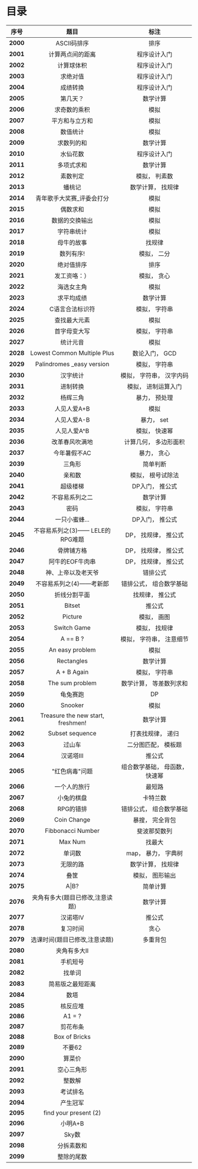 # 目录

| 序号 | 题目 | 标注 |
| :-: | :-: | :-: |
| **2000** | ASCII码排序 | 排序 |
| **2001** | 计算两点间的距离 | 程序设计入门 |
| **2002** | 计算球体积 | 程序设计入门 |
| **2003** | 求绝对值 | 程序设计入门 |
| **2004** | 成绩转换 | 程序设计入门 |
| **2005** | 第几天？ | 数学计算 |
| **2006** | 求奇数的乘积 | 模拟 |
| **2007** | 平方和与立方和 | 模拟 |
| **2008** | 数值统计 | 模拟 |
| **2009** | 求数列的和 | 数学计算 |
| **2010** | 水仙花数 | 程序设计入门 |
| **2011** | 多项式求和 | 数学计算 |
| **2012** | 素数判定 | 模拟， 判素数 |
| **2013** | 蟠桃记 | 数学计算， 找规律 |
| **2014** | 青年歌手大奖赛_评委会打分 | 模拟 |
| **2015** | 偶数求和 | 模拟 |
| **2016** | 数据的交换输出 | 模拟 |
| **2017** | 字符串统计 | 模拟 |
| **2018** | 母牛的故事 | 找规律 |
| **2019** | 数列有序! | 模拟， 二分 |
| **2020** | 绝对值排序 | 排序 |
| **2021** | 发工资咯：） | 模拟， 贪心 |
| **2022** | 海选女主角 | 模拟 |
| **2023** | 求平均成绩 | 数学计算 |
| **2024** | C语言合法标识符 | 模拟， 字符串 |
| **2025** | 查找最大元素 | 模拟 |
| **2026** | 首字母变大写 | 模拟， 字符串 |
| **2027** | 统计元音 | 模拟 |
| **2028** | Lowest Common Multiple Plus | 数论入门， GCD |
| **2029** | Palindromes \_easy version | 模拟， 字符串 |
| **2030** | 汉字统计 | 模拟， 字符串， 汉字内码 |
| **2031** | 进制转换 | 模拟， 进制运算入门 |
| **2032** | 杨辉三角 | 暴力， 预处理 |
| **2033** | 人见人爱A+B | 模拟 |
| **2034** | 人见人爱A-B | 暴力， set |
| **2035** | 人见人爱A^B | 模拟， 快速幂 |
| **2036** | 改革春风吹满地 | 计算几何， 多边形面积 |
| **2037** | 今年暑假不AC | 暴力， 贪心 |
| **2039** | 三角形 | 简单判断 |
| **2040** | 亲和数 | 模拟， 根号试除法 |
| **2041** | 超级楼梯 | DP入门， 推公式 |
| **2042** | 不容易系列之二 | 数学计算 |
| **2043** | 密码 | 模拟， 字符串 |
| **2044** | 一只小蜜蜂... | DP入门， 推公式 |
| **2045** | 不容易系列之(3)—— LELE的RPG难题 | DP， 找规律， 推公式 |
| **2046** | 骨牌铺方格 | DP， 找规律， 推公式 |
| **2047** | 阿牛的EOF牛肉串 | DP， 找规律， 推公式 |
| **2048** | 神、上帝以及老天爷 | 错排公式 |
| **2049** | 不容易系列之(4)——考新郎 | 错排公式， 组合数学基础 |
| **2050** | 折线分割平面 | 找规律， 推公式 |
| **2051** | Bitset | 推公式 |
| **2052** | Picture | 模拟， 画图 |
| **2053** | Switch Game | 模拟， 找规律 |
| **2054** | A == B ? | 模拟， 字符串， 注意细节 |
| **2055** | An easy problem | 模拟 |
| **2056** | Rectangles | 数学计算 |
| **2057** | A + B Again | 模拟， 字符串 |
| **2058** | The sum problem | 数学计算， 等差数列求和 |
| **2059** | 龟兔赛跑 | DP |
| **2060** | Snooker | 模拟 |
| **2061** | Treasure the new start, freshmen! | 数学计算 |
| **2062** | Subset sequence | 打表找规律， 递归 |
| **2063** | 过山车 | 二分图匹配， 模板题 |
| **2064** | 汉诺塔III | 推公式 |
| **2065** | "红色病毒"问题 | 组合数学基础， 母函数， 快速幂 |
| **2066** | 一个人的旅行 | 最短路 |
| **2067** | 小兔的棋盘 | 卡特兰数 |
| **2068** | RPG的错排 | 错排公式， 组合数学基础 |
| **2069** | Coin Change | 暴搜， 完全背包 |
| **2070** | Fibbonacci Number | 斐波那契数列 |
| **2071** | Max Num | 找最大 |
| **2072** | 单词数 | map， 暴力， 字典树 |
| **2073** | 无限的路 | 数学计算， 找规律 |
| **2074** | 叠筐 | 模拟， 图形输出 |
| **2075** | A\|B? | 简单计算 |
| **2076** | 夹角有多大(题目已修改,注意读题) | 数学计算 |
| **2077** | 汉诺塔IV | 推公式 |
| **2078** | 复习时间 | 贪心 |
| **2079** | 选课时间(题目已修改,注意读题) | 多重背包 |
| **2080** | 夹角有多大II | |
| **2081** | 手机短号 | |
| **2082** | 找单词 | |
| **2083** | 简易版之最短距离 | |
| **2084** | 数塔 | |
| **2085** | 核反应堆 | |
| **2086** | A1 = ? | |
| **2087** | 剪花布条 | |
| **2088** | Box of Bricks | |
| **2089** | 不要62 | |
| **2090** | 算菜价 | |
| **2091** | 空心三角形 | |
| **2092** | 整数解 | |
| **2093** | 考试排名 | |
| **2094** | 产生冠军 | |
| **2095** | find your present (2) | |
| **2096** | 小明A+B | |
| **2097** | Sky数 | |
| **2098** | 分拆素数和 | |
| **2099** | 整除的尾数 | |

